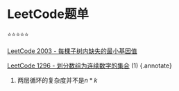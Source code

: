 # LeetCode题单

:star::star::star::star::star:

[LeetCode 2003 - 每棵子树内缺失的最小基因值](https://leetcode.cn/problems/smallest-missing-genetic-value-in-each-subtree/)

[LeetCode 1296 - 划分数组为连续数字的集合](https://leetcode.cn/problems/divide-array-in-sets-of-k-consecutive-numbers/) (1)
{.annotate}

1. 两层循环的复杂度并不是$n*k$
